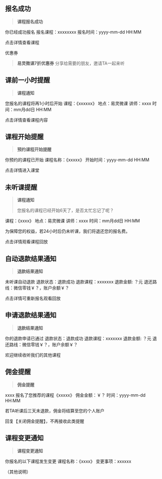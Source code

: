 ## 报名成功

>**课程报名成功**
>
你已经成功报名
报名课程：xxxxxxxx
报名时间：yyyy-mm-dd HH:MM
>
点击详情查看课程

优惠券
>**易灵微课7折优惠券**
>分享给需要的朋友，邀请TA一起来听

## 课前一小时提醒

>**课程通知**
>
您报名的课程将再1小时后开始
课程：《xxxxxx》
地点：易灵微课
讲师：xxxx
时间：mm月dd日 HH:MM
>
点击详情查看课程内容

## 课程开始提醒

>**预约课程开始提醒**
>
你预约的课程已开始
课程名称：《xxxxx》
开始时间：yyyy-mm-dd HH:MM
>
点击详情进入课堂

## 未听课提醒

>**课程通知**
>
>您报名的课程已经开始6天了，是否太忙忘记了呢？
>
课程：《xxxx》
地点：易灵微课
讲师：xxxx
时间：mm月dd日 HH:MM
>
为保障您的权益，若24小时后仍未听课，我们将退还您的报名费。
>
点击详情观看课程回放

## 自动退款结果通知

>**退款结果通知**
>
未听课自动退款
退款状态：退款成功
退款课程：xxxxxxx
退款金额: ？元
退还路线：微信零钱￥？，账户余额￥？
>
点击详情可重新报名观看回放

## 申请退款结果通知

>**退款结果通知**
>
你的退款申请已通过
退款状态：退款成功
退款课程：xxxxxxx
退款金额: ？元
退还路线：微信零钱￥？，账户余额￥？
>
欢迎继续收听我们的其他课程

## 佣金提醒

>**佣金提醒**
>
xxxx 报名了您推荐的课程《xxxxx》
佣金金额：￥？
时间：yyyy-mm-dd HH:MM
>
若TA听课后三天未退款，佣金将结算至您的个人账户
>
回复【关闭佣金提醒】，不再接收此类提醒

## 课程变更通知

>**课程变更通知**
>
你报名的以下课程发生变更
课程名称：《xxxx》
变更事项：xxxxxx
>
（其他说明）





